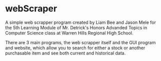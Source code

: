 # webScraper
A simple web scrapper program created by Liam Bee and Jason Mele for the 5th Learning Module of Mr. Detrick's Honors Advanded Topics in Computer Science class at Warren Hills Regional High School. 

There are 3 main programs, the web scrapper itself and the GUI program and website, which allow you to search for either a stock or another purchasable item and see both current and historical data.